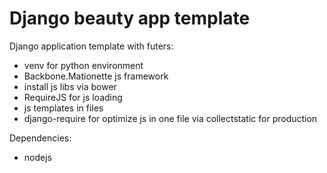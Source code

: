 # Django beauty app template

Django application template with futers:
* venv for python environment
* Backbone.Mationette js framework
* install js libs via bower
* RequireJS for js loading
* js templates in files
* django-require for optimize js in one file via collectstatic for production

Dependencies:
* nodejs
